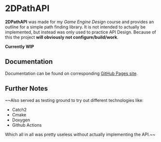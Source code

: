 # 2DPathAPI
**2DPathAPI** was made for my *Game Engine Design* course and provides an outline for a simple path finding library. It is not intended to actually be implemented, but instead was only used to practice API Design. Because of this the project **will obviously not configure/build/work**. 

**Currently WIP**

## Documentation
Documentation can be found on corresponding [GitHub Pages site](https://amonshokhinahmed.github.io/2DPathAPI/). 

## Further Notes
~~Also served as testing ground to try out different technologies like:
- Catch2 
- Cmake
- Doxygen
- Github Actions

Which all in all was pretty useless without actually implementing the API.~~
